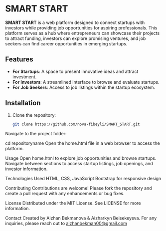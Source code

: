# SMART START

**SMART START** is a web platform designed to connect startups with investors while providing job opportunities for aspiring professionals. This platform serves as a hub where entrepreneurs can showcase their projects to attract funding, investors can explore promising ventures, and job seekers can find career opportunities in emerging startups.

## Features

- **For Startups**: A space to present innovative ideas and attract investment.
- **For Investors**: A streamlined interface to browse and evaluate startups.
- **For Job Seekers**: Access to job listings within the startup ecosystem.

## Installation

1. Clone the repository:
   ```bash
   git clone https://github.com/nova-fibeyli/SMART_START.git
Navigate to the project folder:


cd repositoryname
Open the home.html file in a web browser to access the platform.

Usage
Open home.html to explore job opportunities and browse startups.
Navigate between sections to access startup listings, job openings, and investor information.

Technologies Used
HTML, CSS, JavaScript
Bootstrap for responsive design

Contributing
Contributions are welcome! Please fork the repository and create a pull request with any enhancements or bug fixes.

License
Distributed under the MIT License. See LICENSE for more information.

Contact
Created by Aizhan Bekmanova & Aizharkyn Beisekeyeva. For any inquiries, please reach out to aizhanbekman00@gmail.com 
